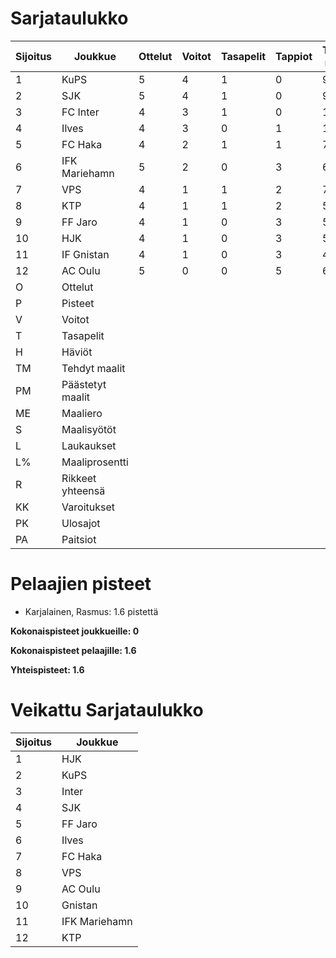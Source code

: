 # Sarjataulukko
| Sijoitus | Joukkue | Ottelut | Voitot | Tasapelit | Tappiot | Tehdyt maalit | Päästetyt maalit | Maaliero | Syötöt |
|----------|---------|---------|--------|-----------|---------|----------------|-------------------|----------|-------|
|1 | KuPS | 5 | 4 | 1 | 0 | 9 | 3 | 6 | 9 | 53 | 16 | 44 | 11 | 0 | 12 | 13|
|2 | SJK | 5 | 4 | 1 | 0 | 9 | 4 | 5 | 6 | 71 | 12 | 56 | 9 | 0 | 7 | 13|
|3 | FC Inter | 4 | 3 | 1 | 0 | 10 | 2 | 8 | 9 | 40 | 25 | 39 | 6 | 0 | 3 | 10|
|4 | Ilves | 4 | 3 | 0 | 1 | 12 | 6 | 6 | 9 | 58 | 20 | 43 | 5 | 1 | 6 | 9|
|5 | FC Haka | 4 | 2 | 1 | 1 | 7 | 6 | 1 | 7 | 28 | 25 | 55 | 15 | 0 | 6 | 7|
|6 | IFK Mariehamn | 5 | 2 | 0 | 3 | 6 | 10 | -4 | 5 | 34 | 17 | 59 | 7 | 0 | 8 | 6|
|7 | VPS | 4 | 1 | 1 | 2 | 7 | 10 | -3 | 5 | 50 | 14 | 43 | 6 | 1 | 11 | 4|
|8 | KTP | 4 | 1 | 1 | 2 | 5 | 10 | -5 | 3 | 41 | 12 | 45 | 10 | 0 | 6 | 4|
|9 | FF Jaro | 4 | 1 | 0 | 3 | 5 | 6 | -1 | 4 | 28 | 17 | 47 | 9 | 0 | 14 | 3|
|10 | HJK | 4 | 1 | 0 | 3 | 5 | 6 | -1 | 4 | 46 | 10 | 42 | 7 | 1 | 8 | 3|
|11 | IF Gnistan | 4 | 1 | 0 | 3 | 4 | 8 | -4 | 3 | 26 | 15 | 38 | 7 | 0 | 4 | 3|
|12 | AC Oulu | 5 | 0 | 0 | 5 | 6 | 14 | -8 | 4 | 37 | 16 | 55 | 11 | 2 | 9 | 0|
|O | Ottelut|
|P | Pisteet|
|V | Voitot|
|T | Tasapelit|
|H | Häviöt|
|TM | Tehdyt maalit|
|PM | Päästetyt maalit|
|ME | Maaliero|
|S | Maalisyötöt|
|L | Laukaukset|
|L% | Maaliprosentti|
|R | Rikkeet yhteensä|
|KK | Varoitukset|
|PK | Ulosajot|
|PA | Paitsiot|

# Pelaajien pisteet
* Karjalainen, Rasmus: 1.6 pistettä

**Kokonaispisteet joukkueille: 0**

**Kokonaispisteet pelaajille: 1.6**

**Yhteispisteet: 1.6**

# Veikattu Sarjataulukko
| Sijoitus | Joukkue |
|----------|---------|
| 1 | HJK |
| 2 | KuPS |
| 3 | Inter |
| 4 | SJK |
| 5 | FF Jaro |
| 6 | Ilves |
| 7 | FC Haka |
| 8 | VPS |
| 9 | AC Oulu |
| 10 | Gnistan |
| 11 | IFK Mariehamn |
| 12 | KTP |
